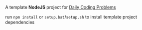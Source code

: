 A template __NodeJS__ project for [Daily Coding Problems](https://www.dailycodingproblem.com/)

run `npm install` or `setup.bat`/`setup.sh` to install template project dependencies